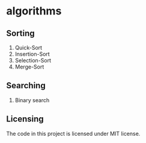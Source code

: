 # algorithms
## Sorting
1. Quick-Sort
2. Insertion-Sort
3. Selection-Sort
4. Merge-Sort

## Searching
1. Binary search

## Licensing
The code in this project is licensed under MIT license.
